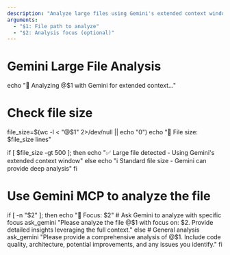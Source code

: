 ```yaml
---
description: "Analyze large files using Gemini's extended context window"
arguments:
  - "$1: File path to analyze"
  - "$2: Analysis focus (optional)"
---
```

# Gemini Large File Analysis
echo "🧠 Analyzing @$1 with Gemini for extended context..."

# Check file size
file_size=$(wc -l < "@$1" 2>/dev/null || echo "0")
echo "📄 File size: $file_size lines"

if [ $file_size -gt 500 ]; then
    echo "✅ Large file detected - Using Gemini's extended context window"
else
    echo "ℹ️  Standard file size - Gemini can provide deep analysis"
fi

# Use Gemini MCP to analyze the file
if [ -n "$2" ]; then
    echo "🎯 Focus: $2"
    # Ask Gemini to analyze with specific focus
    ask_gemini "Please analyze the file @$1 with focus on: $2. Provide detailed insights leveraging the full context."
else
    # General analysis
    ask_gemini "Please provide a comprehensive analysis of @$1. Include code quality, architecture, potential improvements, and any issues you identify."
fi